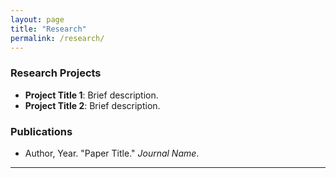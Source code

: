 ```yaml
---
layout: page
title: "Research"
permalink: /research/
---
```


### Research Projects
- **Project Title 1**: Brief description.
- **Project Title 2**: Brief description.

### Publications
- Author, Year. "Paper Title." *Journal Name*.

---